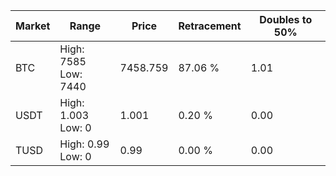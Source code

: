 | Market | Range | Price| Retracement | Doubles to 50% |
| --- | --- | --- | --- | --- |
| BTC | High: 7585<br />Low: 7440 | 7458.759 | 87.06 % | 1.01 |
| USDT | High: 1.003<br />Low: 0 | 1.001 | 0.20 % | 0.00 |
| TUSD | High: 0.99<br />Low: 0 | 0.99 | 0.00 % | 0.00 |
